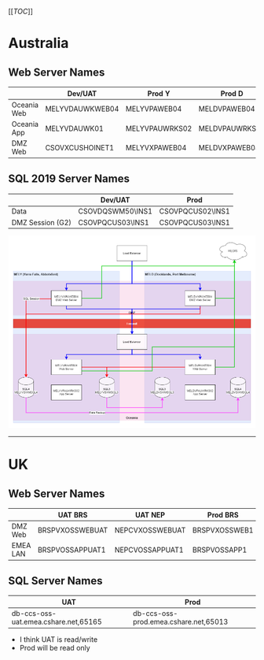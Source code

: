 [[_TOC_]]

# Australia

## Web Server Names
||Dev/UAT|Prod Y|Prod D|
|--|--|--|--|
|Oceania Web|MELYVDAUWKWEB04|MELYVPAWEB04|MELDVPAWEB04
|Oceania App|MELYVDAUWK01|MELYVPAUWRKS02|MELDVPAUWRKS02
|DMZ Web|CSOVXCUSHOINET1|MELYVXPAWEB04|MELDVXPAWEB04

## SQL 2019 Server Names
||Dev/UAT|Prod|
|--|--|--|
|Data|CSOVDQSWM50\INS1|CSOVPQCUS02\INS1
|DMZ Session (G2)|CSOVPQCUS03\INS1|CSOVPQCUS03\INS1


![](infrastructure.png)

-----  
# UK

## Web Server Names
||UAT BRS|UAT NEP|Prod BRS|Prod NEP|
|--|--|--|--|--|
|DMZ Web|BRSPVXOSSWEBUAT|NEPCVXOSSWEBUAT|BRSPVXOSSWEB1|NEPCVXOSSWEB1
|EMEA LAN|BRSPVOSSAPPUAT1|NEPCVOSSAPPUAT1|BRSPVOSSAPP1|NEPCVOSSAPP1

## SQL Server Names
|UAT|Prod|
|--|--|
|db-ccs-oss-uat.emea.cshare.net,65165|db-ccs-oss-prod.emea.cshare.net,65013|

- I think UAT is read/write
- Prod will be read only

